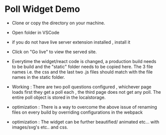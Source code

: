 # Poll Widget Demo


* Clone or copy the directory on your machine.
* Open folder in VSCode 
* if you do not have live server extension installed , install it
* Click on "Go live" to view the served site.

* Everytime the widget/react code is changed, a production build needs to be build and the "static" folder needs to be copied here. The 3 file names i.e. the css and the last two .js files should match with the file names in the static folder.

* Working : There are two poll questions configured , whichever page loads first they get a poll each , the third page does not get any poll. The entire poll object is stored in the localstorage.

* optimization :  There is a way to overcome the above issue of renaming files on every build by overriding configurations in the webpack 

* optimization : The widget can be further beautified/ animated etc... with images/svg's etc.. and css.


